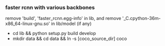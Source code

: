 ### faster rcnn with various backbones
remove 'build', 'faster_rcnn.egg-info' in lib, and remove '_C.cpython-36m-x86_64-linux-gnu.so' in lib/model (if any)
- cd lib && python setup.py build develop
- mkdir data && cd data && ln -s [coco_source_dir] coco
